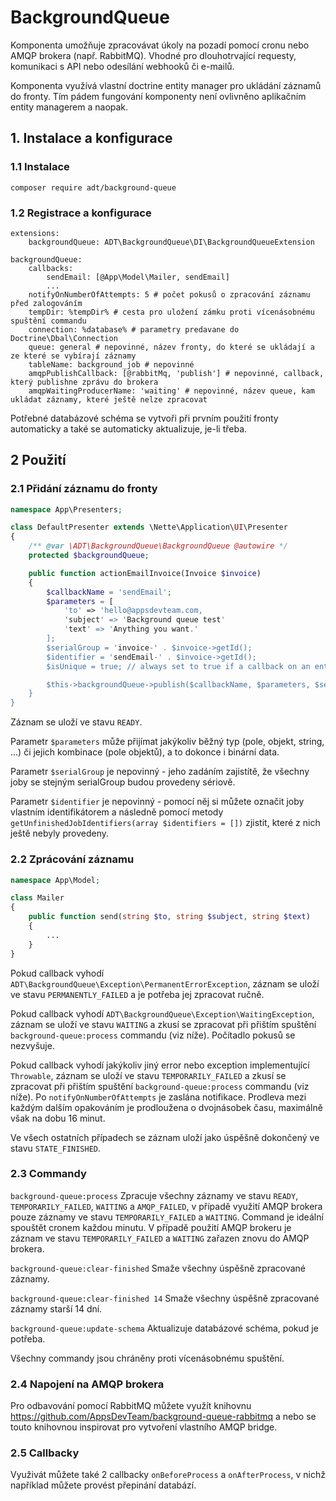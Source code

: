 # BackgroundQueue

Komponenta umožňuje zpracovávat úkoly na pozadí pomocí cronu nebo AMQP brokera (např. RabbitMQ). Vhodné pro dlouhotrvající requesty, komunikaci s API nebo odesílání webhooků či e-mailů.

Komponenta využívá vlastní doctrine entity manager pro ukládání záznamů do fronty. Tím pádem fungování komponenty není ovlivněno aplikačním entity managerem a naopak.

## 1. Instalace a konfigurace

### 1.1 Instalace
```
composer require adt/background-queue
```

### 1.2 Registrace a konfigurace
```
extensions:
	backgroundQueue: ADT\BackgroundQueue\DI\BackgroundQueueExtension

backgroundQueue:
	callbacks:
		sendEmail: [@App\Model\Mailer, sendEmail]
		...
	notifyOnNumberOfAttempts: 5 # počet pokusů o zpracování záznamu před zalogováním
	tempDir: %tempDir% # cesta pro uložení zámku proti vícenásobnému spuštění commandu
	connection: %database% # parametry predavane do Doctrine\Dbal\Connection
	queue: general # nepovinné, název fronty, do které se ukládají a ze které se vybírají záznamy
	tableName: background_job # nepovinné
	amqpPublishCallback: [@rabbitMq, 'publish'] # nepovinné, callback, který publishne zprávu do brokera
	amqpWaitingProducerName: 'waiting' # nepovinné, název queue, kam ukládat záznamy, které ještě nelze zpracovat
```

Potřebné databázové schéma se vytvoři při prvním použití fronty automaticky a také se automaticky aktualizuje, je-li třeba.

## 2 Použití

### 2.1 Přidání záznamu do fronty

```php
namespace App\Presenters;

class DefaultPresenter extends \Nette\Application\UI\Presenter 
{
	/** @var \ADT\BackgroundQueue\BackgroundQueue @autowire */
	protected $backgroundQueue;

	public function actionEmailInvoice(Invoice $invoice) 
	{
		$callbackName = 'sendEmail';
		$parameters = [
			'to' => 'hello@appsdevteam.com,
			'subject' => 'Background queue test'
			'text' => 'Anything you want.'
		];
		$serialGroup = 'invoice-' . $invoice->getId();
		$identifier = 'sendEmail-' . $invoice->getId();
		$isUnique = true; // always set to true if a callback on an entity should be performed only once, regardless of how it can happen that it is added to your queue twice

		$this->backgroundQueue->publish($callbackName, $parameters, $serialGroup, $identifier, $isUnique);
	}
}
```

Záznam se uloží ve stavu `READY`.

Parametr `$parameters` může přijímat jakýkoliv běžný typ (pole, objekt, string, ...) či jejich kombinace (pole objektů), a to dokonce i binární data.

Parametr `$serialGroup` je nepovinný - jeho zadáním zajistítě, že všechny joby se stejným serialGroup budou provedeny sériově.

Parametr `$identifier` je nepovinný - pomocí něj si můžete označit joby vlastním identifikátorem a následně pomocí metody `getUnfinishedJobIdentifiers(array $identifiers = [])` zjistit, které z nich ještě nebyly provedeny.

### 2.2 Zprácování záznamu

```php
namespace App\Model;

class Mailer
{
	public function send(string $to, string $subject, string $text) 
	{
	    ...
	}
}
```

Pokud callback vyhodí `ADT\BackgroundQueue\Exception\PermanentErrorException`, záznam se uloží ve stavu `PERMANENTLY_FAILED` a je potřeba jej zpracovat ručně.

Pokud callback vyhodí `ADT\BackgroundQueue\Exception\WaitingException`, záznam se uloží ve stavu `WAITING` a zkusí se zpracovat při přištím spuštění `background-queue:process` commandu (viz níže). Počítadlo pokusů se nezvyšuje.

Pokud callback vyhodí jakýkoliv jiný error nebo exception implementující `Throwable`, záznam se uloží ve stavu `TEMPORARILY_FAILED` a zkusí se zpracovat při přištím spuštění `background-queue:process` commandu (viz níže). Po `notifyOnNumberOfAttempts` je zaslána notifikace. Prodleva mezi každým dalším opakováním je prodloužena o dvojnásobek času, maximálně však na dobu 16 minut.

Ve všech ostatních případech se záznam uloží jako úspěšně dokončený ve stavu `STATE_FINISHED`.

### 2.3 Commandy

`background-queue:process` Zpracuje všechny záznamy ve stavu `READY`, `TEMPORARILY_FAILED`, `WAITING` a `AMQP_FAILED`, v případě využití AMQP brokera pouze záznamy ve stavu `TEMPORARILY_FAILED` a `WAITING`. Command je ideální spouštět cronem každou minutu. V případě použití AMQP brokeru je záznam ve stavu `TEMPORARILY_FAILED` a `WAITING` zařazen znovu do AMQP brokera.

`background-queue:clear-finished` Smaže všechny úspěšně zpracované záznamy.

`background-queue:clear-finished 14` Smaže všechny úspěšně zpracované záznamy starší 14 dní.

`background-queue:update-schema` Aktualizuje databázové schéma, pokud je potřeba.

Všechny commandy jsou chráněny proti vícenásobnému spuštění.

### 2.4 Napojení na AMQP brokera

Pro odbavování pomocí RabbitMQ můžete využít knihovnu https://github.com/AppsDevTeam/background-queue-rabbitmq a nebo se touto knihovnou inspirovat pro vytvoření vlastního AMQP bridge.

### 2.5 Callbacky

Využivát můžete také 2 callbacky `onBeforeProcess` a `onAfterProcess`, v nichž například můžete provést přepinání databází.
